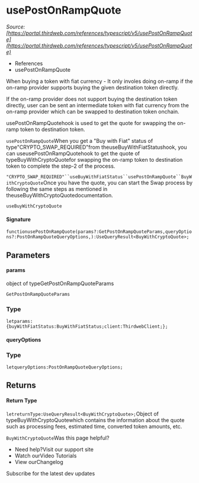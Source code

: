 # usePostOnRampQuote

*Source: [https://portal.thirdweb.com/references/typescript/v5/usePostOnRampQuote](https://portal.thirdweb.com/references/typescript/v5/usePostOnRampQuote)*

* References
* usePostOnRampQuote

When buying a token with fiat currency - It only involes doing on-ramp if the on-ramp provider supports buying the given destination token directly.

If the on-ramp provider does not support buying the destination token directly, user can be sent an intermediate token with fiat currency from the on-ramp provider which
can be swapped to destination token onchain.

usePostOnRampQuotehook is used to get the quote for swapping the on-ramp token to destination token.

`usePostOnRampQuote`When you get a "Buy with Fiat" status of type"CRYPTO_SWAP_REQUIRED"from theuseBuyWithFiatStatushook,
you can useusePostOnRampQuotehook to get the quote of typeBuyWithCryptoQuotefor swapping the on-ramp token to destination token to complete the step-2 of the process.

`"CRYPTO_SWAP_REQUIRED"``useBuyWithFiatStatus``usePostOnRampQuote``BuyWithCryptoQuote`Once you have the quote, you can start the Swap process by following the same steps as mentioned in theuseBuyWithCryptoQuotedocumentation.

`useBuyWithCryptoQuote`
#### Signature

`functionusePostOnRampQuote(params?:GetPostOnRampQuoteParams,queryOptions?:PostOnRampQuoteQueryOptions,):UseQueryResult<BuyWithCryptoQuote>;`
## Parameters

#### params

object of typeGetPostOnRampQuoteParams

`GetPostOnRampQuoteParams`
### Type

`letparams:{buyWithFiatStatus:BuyWithFiatStatus;client:ThirdwebClient;};`
#### queryOptions

### Type

`letqueryOptions:PostOnRampQuoteQueryOptions;`
## Returns

#### Return Type

`letreturnType:UseQueryResult<BuyWithCryptoQuote>;`Object of typeBuyWithCryptoQuotewhich contains the information about the quote such as processing fees, estimated time, converted token amounts, etc.

`BuyWithCryptoQuote`Was this page helpful?

* Need help?Visit our support site
* Watch ourVideo Tutorials
* View ourChangelog

Subscribe for the latest dev updates

